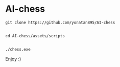 # AI-chess
```
git clone https://github.com/yonatan895/AI-chess


cd AI-chess/assets/scripts


./chess.exe
```

Enjoy :)

